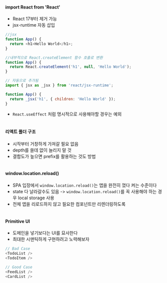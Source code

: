 #### import React from 'React'
- React 17부터 제거 가능
- jsx-runtime 자동 삽입 
```javascript
//jsx
function App() {
  return <h1>Hello World</h1>;
}

//내부적으로 React.createElement 함수 호출로 변환
function App() {
  return React.createElement('h1', null, 'Hello World');
}
```
```javascript
// 자동으로 추가됨
import { jsx as _jsx } from 'react/jsx-runtime';

function App() {
  return _jsx('h1', { children: 'Hello World' });
}
```
- `React.useEffect` 처럼 명시적으로 사용해야할 경우는 예외<br><br>

#### 리액트 폴더 구조
- 시작부터 거창하게 가져갈 필요 없음
- depth를 쓸데 없이 늘리지 말 것 
- 결합도가 높으면 prefix를 활용하는 것도 방법<br><br>

####  window.location.reload()
- SPA 입장에서 `window.location.reload()`는 앱을 완전히 껐다 켜는 수준이다
- state 다 날라갈수도 있음 -> `window.location.reload()`를 꼭 사용해야 하는 경우 local storage 사용
- 전체 앱을 리로드하지 않고 필요한 컴포넌트만 리렌더링하도록 <br><br>

####  Primitive UI
- 도메인을 넣기보다는 UI를 묘사한다
- 최대한 시맨틱하게 구현하려고 노력해보자
```javascript
// Bad Case
<TodoList />
<TodoItem />

// Good Case
<FeedList />
<CardList />
```